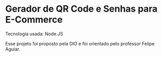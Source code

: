 # Gerador de QR Code e Senhas para E-Commerce

Tecnologia usada: Node.JS

Esse projeto foi proposto pela DIO e foi orientado pelo professor Felipe Aguiar.